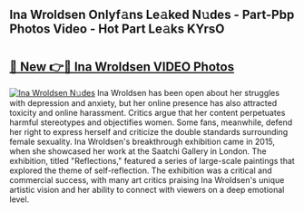 ## Ina Wroldsen Onlyf𝚊ns Le𝚊ked N𝚞des - Part-Pbp Photos Video - Hot Part Le𝚊ks KYrsO

# <h2><a href="http://ac11528.deff.icu/?id=Ina+Wroldsen">🔗 New 👉🔴 Ina Wroldsen VIDEO Photos</a></h2>

[![Ina Wroldsen N𝚞des](https://i.imgur.com/rIISA9y.gif)](http://ac11528.deff.icu/?id=Ina+Wroldsen)
Ina Wroldsen has been open about her struggles with depression and anxiety, but her online presence has also attracted toxicity and online harassment. Critics argue that her content perpetuates harmful stereotypes and objectifies women. Some fans, meanwhile, defend her right to express herself and criticize the double standards surrounding female sexuality. Ina Wroldsen's breakthrough exhibition came in 2015, when she showcased her work at the Saatchi Gallery in London. The exhibition, titled "Reflections," featured a series of large-scale paintings that explored the theme of self-reflection. The exhibition was a critical and commercial success, with many art critics praising Ina Wroldsen's unique artistic vision and her ability to connect with viewers on a deep emotional level.
